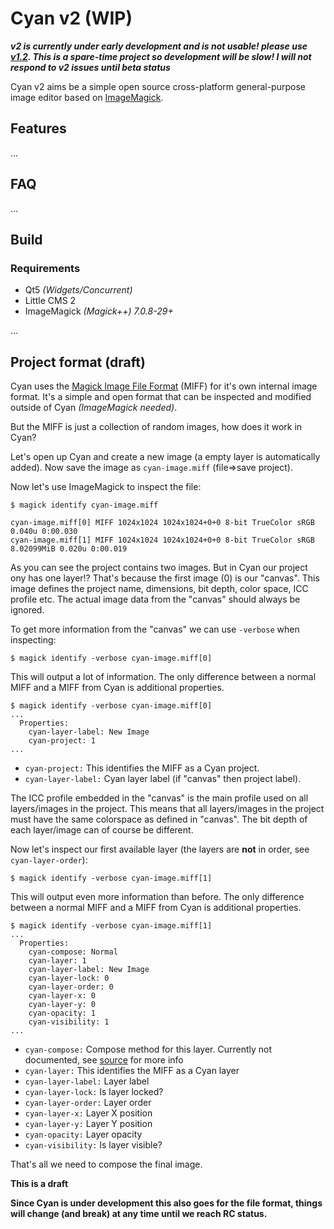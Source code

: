 # Cyan v2 (WIP)

***v2 is currently under early development and is not usable! please use [v1.2](https://github.com/rodlie/cyan/tree/1.2). This is a spare-time project so development will be slow! I will not respond to v2 issues until beta status***

Cyan v2 aims be a simple open source cross-platform general-purpose image editor based on [ImageMagick](https://imagemagick.org).

## Features

...

## FAQ

...

## Build

### Requirements

 * Qt5 *(Widgets/Concurrent)*
 * Little CMS 2
 * ImageMagick *(Magick++) 7.0.8-29+*

...

## Project format (draft)

Cyan uses the [Magick Image File Format](https://imagemagick.org/script/miff.php) (MIFF) for it's own internal image format. It's a simple and open format that can be inspected and modified outside of Cyan *(ImageMagick needed)*.

But the MIFF is just a collection of random images, how does it work in Cyan?

Let's open up Cyan and create a new image (a empty layer is automatically added). Now save the image as ``cyan-image.miff`` (file=>save project).

Now let's use ImageMagick to inspect the file:

```
$ magick identify cyan-image.miff

cyan-image.miff[0] MIFF 1024x1024 1024x1024+0+0 8-bit TrueColor sRGB 0.040u 0:00.030
cyan-image.miff[1] MIFF 1024x1024 1024x1024+0+0 8-bit TrueColor sRGB 8.02099MiB 0.020u 0:00.019
```

As you can see the project contains two images. But in Cyan our project ony has one layer!? That's because the first image (0) is our "canvas". This image defines the project name, dimensions, bit depth, color space, ICC profile etc. The actual image data from the "canvas" should always be ignored.

To get more information from the "canvas" we can use ``-verbose`` when inspecting:

```
$ magick identify -verbose cyan-image.miff[0]
```

This will output a lot of information. The only difference between a normal MIFF and a MIFF from Cyan is additional properties.

```
$ magick identify -verbose cyan-image.miff[0]
...
  Properties:
    cyan-layer-label: New Image
    cyan-project: 1
...
```

* ``cyan-project:`` This identifies the MIFF as a Cyan project.
* ``cyan-layer-label:`` Cyan layer label (if "canvas" then project label).

The ICC profile embedded in the "canvas" is the main profile used on all layers/images in the project. This means that all layers/images in the project must have the same colorspace as defined in "canvas". The bit depth of each layer/image can of course be different.

Now let's inspect our first available layer (the layers are **not** in order, see ``cyan-layer-order``):

```
$ magick identify -verbose cyan-image.miff[1]
```

This will output even more information than before. The only difference between a normal MIFF and a MIFF from Cyan is additional properties.

```
$ magick identify -verbose cyan-image.miff[1]
...
  Properties:
    cyan-compose: Normal
    cyan-layer: 1
    cyan-layer-label: New Image
    cyan-layer-lock: 0
    cyan-layer-order: 0
    cyan-layer-x: 0
    cyan-layer-y: 0
    cyan-opacity: 1
    cyan-visibility: 1
...
```

* ``cyan-compose:`` Compose method for this layer. Currently not documented, see [source](https://github.com/rodlie/cyan/blob/master/editor/common/cyan_common.cpp#L56) for more info
* ``cyan-layer:`` This identifies the MIFF as a Cyan layer
* ``cyan-layer-label:`` Layer label
* ``cyan-layer-lock:`` Is layer locked?
* ``cyan-layer-order:`` Layer order
* ``cyan-layer-x:`` Layer X position
* ``cyan-layer-y:`` Layer Y position
* ``cyan-opacity:`` Layer opacity
* ``cyan-visibility:`` Is layer visible?

That's all we need to compose the final image.

**This is a draft**

**Since Cyan is under development this also goes for the file format, things will change (and break) at any time until we reach RC status.**